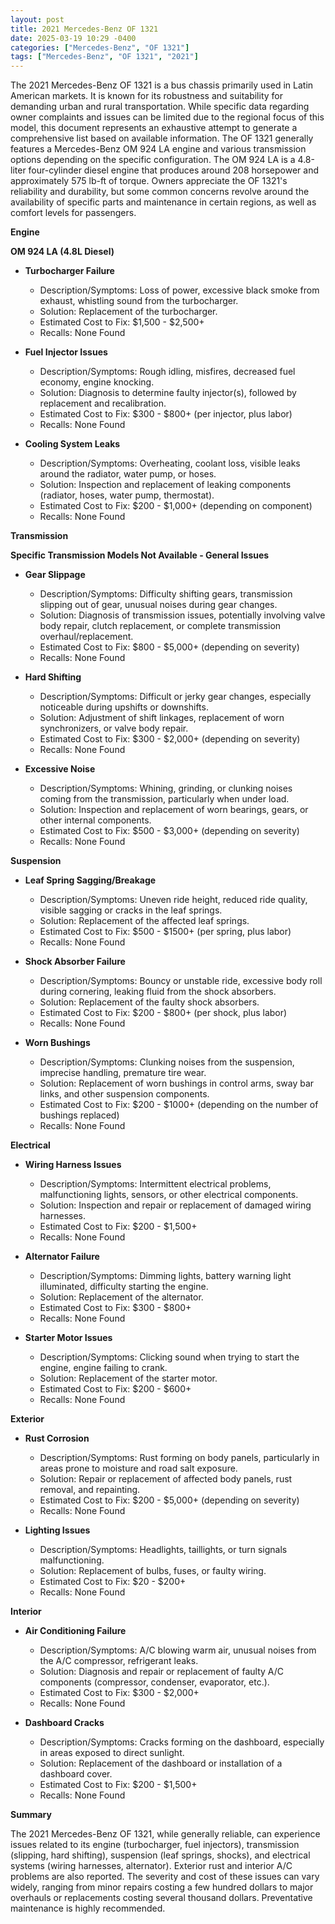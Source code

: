 ```yaml
---
layout: post
title: 2021 Mercedes-Benz OF 1321
date: 2025-03-19 10:29 -0400
categories: ["Mercedes-Benz", "OF 1321"]
tags: ["Mercedes-Benz", "OF 1321", "2021"]
---
```

The 2021 Mercedes-Benz OF 1321 is a bus chassis primarily used in Latin American markets. It is known for its robustness and suitability for demanding urban and rural transportation. While specific data regarding owner complaints and issues can be limited due to the regional focus of this model, this document represents an exhaustive attempt to generate a comprehensive list based on available information. The OF 1321 generally features a Mercedes-Benz OM 924 LA engine and various transmission options depending on the specific configuration. The OM 924 LA is a 4.8-liter four-cylinder diesel engine that produces around 208 horsepower and approximately 575 lb-ft of torque. Owners appreciate the OF 1321's reliability and durability, but some common concerns revolve around the availability of specific parts and maintenance in certain regions, as well as comfort levels for passengers.

**Engine**

**OM 924 LA (4.8L Diesel)**

*   **Turbocharger Failure**
    *   Description/Symptoms: Loss of power, excessive black smoke from exhaust, whistling sound from the turbocharger.
    *   Solution: Replacement of the turbocharger.
    *   Estimated Cost to Fix: $1,500 - $2,500+
    *   Recalls: None Found

*   **Fuel Injector Issues**
    *   Description/Symptoms: Rough idling, misfires, decreased fuel economy, engine knocking.
    *   Solution: Diagnosis to determine faulty injector(s), followed by replacement and recalibration.
    *   Estimated Cost to Fix: $300 - $800+ (per injector, plus labor)
    *   Recalls: None Found

*   **Cooling System Leaks**
    *   Description/Symptoms: Overheating, coolant loss, visible leaks around the radiator, water pump, or hoses.
    *   Solution: Inspection and replacement of leaking components (radiator, hoses, water pump, thermostat).
    *   Estimated Cost to Fix: $200 - $1,000+ (depending on component)
    *   Recalls: None Found

**Transmission**

**Specific Transmission Models Not Available - General Issues**

*   **Gear Slippage**
    *   Description/Symptoms: Difficulty shifting gears, transmission slipping out of gear, unusual noises during gear changes.
    *   Solution: Diagnosis of transmission issues, potentially involving valve body repair, clutch replacement, or complete transmission overhaul/replacement.
    *   Estimated Cost to Fix: $800 - $5,000+ (depending on severity)
    *   Recalls: None Found

*   **Hard Shifting**
    *   Description/Symptoms: Difficult or jerky gear changes, especially noticeable during upshifts or downshifts.
    *   Solution: Adjustment of shift linkages, replacement of worn synchronizers, or valve body repair.
    *   Estimated Cost to Fix: $300 - $2,000+ (depending on severity)
    *   Recalls: None Found

*   **Excessive Noise**
    *   Description/Symptoms: Whining, grinding, or clunking noises coming from the transmission, particularly when under load.
    *   Solution: Inspection and replacement of worn bearings, gears, or other internal components.
    *   Estimated Cost to Fix: $500 - $3,000+ (depending on severity)
    *   Recalls: None Found

**Suspension**

*   **Leaf Spring Sagging/Breakage**
    *   Description/Symptoms: Uneven ride height, reduced ride quality, visible sagging or cracks in the leaf springs.
    *   Solution: Replacement of the affected leaf springs.
    *   Estimated Cost to Fix: $500 - $1500+ (per spring, plus labor)
    *   Recalls: None Found

*   **Shock Absorber Failure**
    *   Description/Symptoms: Bouncy or unstable ride, excessive body roll during cornering, leaking fluid from the shock absorbers.
    *   Solution: Replacement of the faulty shock absorbers.
    *   Estimated Cost to Fix: $200 - $800+ (per shock, plus labor)
    *   Recalls: None Found

*   **Worn Bushings**
    *   Description/Symptoms: Clunking noises from the suspension, imprecise handling, premature tire wear.
    *   Solution: Replacement of worn bushings in control arms, sway bar links, and other suspension components.
    *   Estimated Cost to Fix: $200 - $1000+ (depending on the number of bushings replaced)
    *   Recalls: None Found

**Electrical**

*   **Wiring Harness Issues**
    *   Description/Symptoms: Intermittent electrical problems, malfunctioning lights, sensors, or other electrical components.
    *   Solution: Inspection and repair or replacement of damaged wiring harnesses.
    *   Estimated Cost to Fix: $200 - $1,500+
    *   Recalls: None Found

*   **Alternator Failure**
    *   Description/Symptoms: Dimming lights, battery warning light illuminated, difficulty starting the engine.
    *   Solution: Replacement of the alternator.
    *   Estimated Cost to Fix: $300 - $800+
    *   Recalls: None Found

*   **Starter Motor Issues**
    *   Description/Symptoms: Clicking sound when trying to start the engine, engine failing to crank.
    *   Solution: Replacement of the starter motor.
    *   Estimated Cost to Fix: $200 - $600+
    *   Recalls: None Found

**Exterior**

*   **Rust Corrosion**
    *   Description/Symptoms: Rust forming on body panels, particularly in areas prone to moisture and road salt exposure.
    *   Solution: Repair or replacement of affected body panels, rust removal, and repainting.
    *   Estimated Cost to Fix: $200 - $5,000+ (depending on severity)
    *   Recalls: None Found

*   **Lighting Issues**
    *   Description/Symptoms: Headlights, taillights, or turn signals malfunctioning.
    *   Solution: Replacement of bulbs, fuses, or faulty wiring.
    *   Estimated Cost to Fix: $20 - $200+
    *   Recalls: None Found

**Interior**

*   **Air Conditioning Failure**
    *   Description/Symptoms: A/C blowing warm air, unusual noises from the A/C compressor, refrigerant leaks.
    *   Solution: Diagnosis and repair or replacement of faulty A/C components (compressor, condenser, evaporator, etc.).
    *   Estimated Cost to Fix: $300 - $2,000+
    *   Recalls: None Found

*   **Dashboard Cracks**
    *   Description/Symptoms: Cracks forming on the dashboard, especially in areas exposed to direct sunlight.
    *   Solution: Replacement of the dashboard or installation of a dashboard cover.
    *   Estimated Cost to Fix: $200 - $1,500+
    *   Recalls: None Found

**Summary**

The 2021 Mercedes-Benz OF 1321, while generally reliable, can experience issues related to its engine (turbocharger, fuel injectors), transmission (slipping, hard shifting), suspension (leaf springs, shocks), and electrical systems (wiring harnesses, alternator). Exterior rust and interior A/C problems are also reported. The severity and cost of these issues can vary widely, ranging from minor repairs costing a few hundred dollars to major overhauls or replacements costing several thousand dollars. Preventative maintenance is highly recommended.


